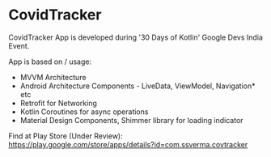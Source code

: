 # CovidTracker
CovidTracker App is developed during '30 Days of Kotlin' Google Devs India Event.

App is based on / usage:
- MVVM Architecture
- Android Architecture Components - LiveData, ViewModel, Navigation* etc
- Retrofit for Networking
- Kotlin Coroutines for async operations
- Material Design Components, Shimmer library for loading indicator


Find at Play Store (Under Review):
https://play.google.com/store/apps/details?id=com.ssverma.covtracker
